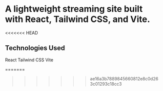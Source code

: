 # A lightweight streaming site built with React, Tailwind CSS, and Vite.
<<<<<<< HEAD


## Technologies Used
React
Tailwind CSS
Vite

=======
>>>>>>> ae16a3b7889845660812e8c0d263c01293c18cc3
